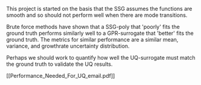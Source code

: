 This project is started on the basis that the SSG assumes the functions are smooth and so should not perform well when there are mode transitions. 

Brute force methods have shown that a SSG-poly that 'poorly' fits the ground truth performs similarly well to a GPR-surrogate that 'better' fits the ground truth. The metrics for similar performance are a similar mean, variance, and growthrate uncertainty distribution.

Perhaps we should work to quantify how well the UQ-surrogate must match the ground truth to validate the UQ results. 

[[Performance_Needed_For_UQ_email.pdf]]


